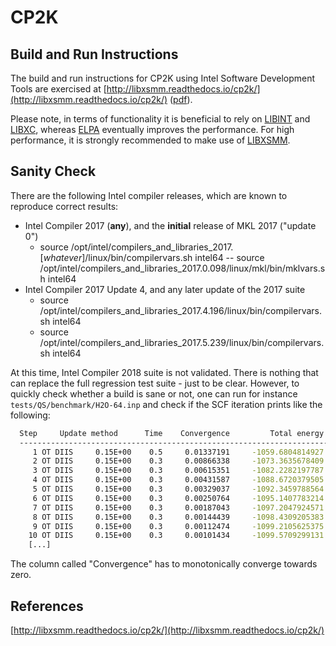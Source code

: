 # CP2K

## Build and Run Instructions

The build and run instructions for CP2K using Intel Software Development Tools are exercised at 
[http://libxsmm.readthedocs.io/cp2k/](http://libxsmm.readthedocs.io/cp2k/) ([pdf](https://github.com/hfp/libxsmm/raw/master/documentation/cp2k.pdf)).

Please note, in terms of functionality it is beneficial to rely on [LIBINT](../libint/README.md#libint) and [LIBXC](../libxc/README.md#libxc), whereas [ELPA](../elpa/README.md#eigenvalue-solvers-for-petaflop-applications-elpa) eventually improves the performance. For high performance, it is strongly recommended to make use of [LIBXSMM](../libxsmm/README.md#libxsmm).

## Sanity Check

There are the following Intel compiler releases, which are known to reproduce correct results:

* Intel Compiler 2017 (**any**), and the **initial** release of MKL&#160;2017 ("update 0")
  - source /opt/intel/compilers_and_libraries_2017.[*whatever*]/linux/bin/compilervars.sh intel64
  -- source /opt/intel/compilers_and_libraries_2017.0.098/linux/mkl/bin/mklvars.sh intel64
* Intel Compiler 2017 Update 4, and any later update of the 2017 suite
  - source /opt/intel/compilers_and_libraries_2017.4.196/linux/bin/compilervars.sh intel64
  - source /opt/intel/compilers_and_libraries_2017.5.239/linux/bin/compilervars.sh intel64

At this time, Intel Compiler&#160;2018 suite is not validated. There is nothing that can replace the full regression test suite - just to be clear. However, to quickly check whether a build is sane or not, one can run for instance `tests/QS/benchmark/H2O-64.inp` and check if the SCF iteration prints like the following:

```bash
  Step     Update method      Time    Convergence         Total energy    Change
  ------------------------------------------------------------------------------
     1 OT DIIS     0.15E+00    0.5     0.01337191     -1059.6804814927 -1.06E+03
     2 OT DIIS     0.15E+00    0.3     0.00866338     -1073.3635678409 -1.37E+01
     3 OT DIIS     0.15E+00    0.3     0.00615351     -1082.2282197787 -8.86E+00
     4 OT DIIS     0.15E+00    0.3     0.00431587     -1088.6720379505 -6.44E+00
     5 OT DIIS     0.15E+00    0.3     0.00329037     -1092.3459788564 -3.67E+00
     6 OT DIIS     0.15E+00    0.3     0.00250764     -1095.1407783214 -2.79E+00
     7 OT DIIS     0.15E+00    0.3     0.00187043     -1097.2047924571 -2.06E+00
     8 OT DIIS     0.15E+00    0.3     0.00144439     -1098.4309205383 -1.23E+00
     9 OT DIIS     0.15E+00    0.3     0.00112474     -1099.2105625375 -7.80E-01
    10 OT DIIS     0.15E+00    0.3     0.00101434     -1099.5709299131 -3.60E-01
    [...]
```

The column called "Convergence" has to monotonically converge towards zero.

## References

[http://libxsmm.readthedocs.io/cp2k/](http://libxsmm.readthedocs.io/cp2k/)

